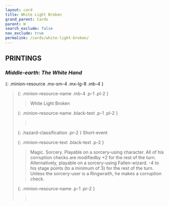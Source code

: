 ```yaml
---
layout: card
title: White Light Broken
grand_parent: Cards
parent: W
search_exclude: false
nav_exclude: true
permalink: /cards/white-light-broken/
---
```


## PRINTINGS


### _Middle-earth: The White Hand_

{: .minion-resource .mx-sm-4 .mx-lg-8 .mb-4 }
> {: .minion-resource-name .mb-4 .p-1 .pl-2 }
> > <div class="hazard-mp"></div>
> > <div class="card-name">White Light Broken</div>
>
> {: .minion-resource-name .black-text .p-1 .pl-2 }
> > &nbsp;
>
> {: .hazard-classification .pr-2 }
> Short-event
>
> {: .minion-resource-text .black-text .p-2 }
> > Magic. Sorcery. Playable on a sorcery-using character. All of his corruption checks are modifiedby +2 for the rest of the turn. Alternatively, playable on a sorcery-using Fallen-wizard. -4 to his stage points (to a minimum of 3) for the rest of the turn. Unless the sorcery-user is a Ringwraith, he makes a corruption check. 
> 
> {: .minion-resource-name .p-1 .pr-2 }
> > <div class="card-shield"></div>
> > <div class="card-corruption-white">&nbsp;</div>
